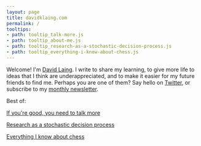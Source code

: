 ```yaml
---
layout: page
title: davidklaing.com
permalink: /
tooltips: 
- path: tooltip_talk-more.js
- path: tooltip_about-me.js
- path: tooltip_research-as-a-stochastic-decision-process.js
- path: tooltip_everything-i-know-about-chess.js
---
```


Welcome! I'm <a id="about-me" class="internal-link" href="/about-me/">David Laing</a>. I write to share my learning, to give more life to ideas that I think are underappreciated, and to make it easier for my future friends to find me. Perhaps you are one of them? Say hello on <a class="external-link" target="_blank" href="https://twitter.com/davidklaing">Twitter</a>, or subscribe to my <a class="external-link" target="_blank" href="https://davidlaing.substack.com">monthly newsletter</a>.

Best of:

<a id="talk-more" class="internal-link" href="/talk-more/">If you're good, you need to talk more</a>

<a id="research-as-a-stochastic-decision-process" class="internal-link" href="/research-as-a-stochastic-decision-process/">Research as a stochastic decision process</a>

<a id="everything-i-know-about-chess" class="internal-link" href="/everything-i-know-about-chess/">Everything I know about chess</a>
